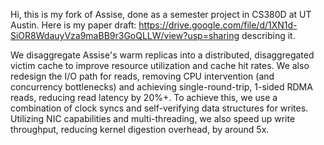Hi, this is my fork of Assise, done as a semester project in CS380D at UT Austin.
Here is my paper draft: https://drive.google.com/file/d/1XN1d-SiOR8WdauyVza9maBB9r3GoQLLW/view?usp=sharing describing it.

We disaggregate Assise's warm replicas into a distributed, disaggregated victim cache to improve resource utilization and cache hit rates.
We also redesign the I/O path for reads, removing CPU intervention (and concurrency bottlenecks) and achieving single-round-trip, 1-sided RDMA reads, reducing read latency by 20%+. To achieve this, we use a combination of clock syncs and self-verifying data structures for writes. Utilizing NIC capabilities and multi-threading, we also speed up write throughput, reducing kernel digestion overhead, by around 5x.


